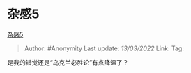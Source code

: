 # 杂感5
[杂感5](https://zhuanlan.zhihu.com/p/479013766)

> Author: #Anonymity
> Last update: *13/03/2022*
> Link:
> Tag:

是我的错觉还是“乌克兰必胜论”有点降温了？

